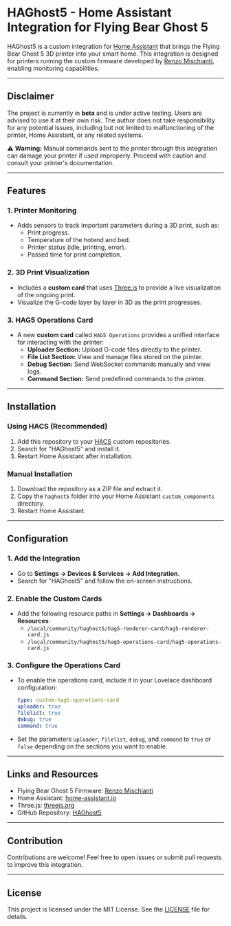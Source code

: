 # HAGhost5 - Home Assistant Integration for Flying Bear Ghost 5

HAGhost5 is a custom integration for [Home Assistant](https://www.home-assistant.io/) that brings the Flying Bear Ghost 5 3D printer into your smart home. This integration is designed for printers running the custom firmware developed by [Renzo Mischianti](https://www.mischianti.org/), enabling monitoring capabilities.

---

## Disclaimer

The project is currently in **beta** and is under active testing. Users are advised to use it at their own risk. The author does not take responsibility for any potential issues, including but not limited to malfunctioning of the printer, Home Assistant, or any related systems.

⚠️ **Warning:** Manual commands sent to the printer through this integration can damage your printer if used improperly. Proceed with caution and consult your printer's documentation.

---

## Features

### 1. **Printer Monitoring**
- Adds sensors to track important parameters during a 3D print, such as:
  - Print progress.
  - Temperature of the hotend and bed.
  - Printer status (idle, printing, error).
  - Passed time for print completion.

### 2. **3D Print Visualization**
- Includes a **custom card** that uses [Three.js](https://threejs.org/) to provide a live visualization of the ongoing print.
- Visualize the G-code layer by layer in 3D as the print progresses.

### 3. **HAG5 Operations Card**
- A new **custom card** called `HAG5 Operations` provides a unified interface for interacting with the printer:
  - **Uploader Section:** Upload G-code files directly to the printer.
  - **File List Section:** View and manage files stored on the printer.
  - **Debug Section:** Send WebSocket commands manually and view logs.
  - **Command Section:** Send predefined commands to the printer.

---

## Installation

### Using HACS (Recommended)
1. Add this repository to your [HACS](https://hacs.xyz/) custom repositories.
2. Search for "HAGhost5" and install it.
3. Restart Home Assistant after installation.

### Manual Installation
1. Download the repository as a ZIP file and extract it.
2. Copy the `haghost5` folder into your Home Assistant `custom_components` directory.
3. Restart Home Assistant.

---

## Configuration

### 1. **Add the Integration**
- Go to **Settings → Devices & Services → Add Integration**.
- Search for "HAGhost5" and follow the on-screen instructions.

### 2. **Enable the Custom Cards**
- Add the following resource paths in **Settings → Dashboards → Resources**:
  - `/local/community/haghost5/hag5-renderer-card/hag5-renderer-card.js`
  - `/local/community/haghost5/hag5-operations-card/hag5-operations-card.js`

### 3. **Configure the Operations Card**
- To enable the operations card, include it in your Lovelace dashboard configuration:
  ```yaml
  type: custom:hag5-operations-card
  uploader: true
  filelist: true
  debug: true
  command: true
  ```
- Set the parameters `uploader`, `filelist`, `debug`, and `command` to `true` or `false` depending on the sections you want to enable.

---

## Links and Resources

- Flying Bear Ghost 5 Firmware: [Renzo Mischianti](https://www.mischianti.org/)
- Home Assistant: [home-assistant.io](https://www.home-assistant.io/)
- Three.js: [threejs.org](https://threejs.org/)
- GitHub Repository: [HAGhost5](https://github.com/mauromorello/HAG5)

---

## Contribution

Contributions are welcome! Feel free to open issues or submit pull requests to improve this integration.

---

## License

This project is licensed under the MIT License. See the [LICENSE](LICENSE) file for details.
